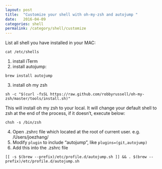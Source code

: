 ```yaml
---
layout: post
title:  "Customize your shell with oh-my-zsh and autojump "
date:   2016-04-09
categories: shell
permalink: /category/shell/customize
---
```


List all shell you have installed in your MAC:

~~~shell
cat /etc/shells
~~~

1. install iTerm
2. install autojump:

~~~shell	
brew install autojump
~~~

3. install oh my zsh
	
~~~shell
sh -c "$(curl -fsSL https://raw.github.com/robbyrussell/oh-my-zsh/master/tools/install.sh)"
~~~

This will install oh my zsh to your local. It will change your default shell to zsh at the end of the process, if it doesn’t, execute below: 

~~~shell
chsh -s /bin/zsh
~~~

4. Open .zshrc file which located at the root of current user. e.g. /Users/joezhang/
5. Modify `plugin` to include “autojump”, like `plugins=(git,autojump)`
6. Add this into the .zshrc file 

~~~shell
[[ -s $(brew --prefix)/etc/profile.d/autojump.sh ]] && . $(brew --prefix)/etc/profile.d/autojump.sh
~~~
